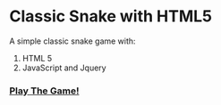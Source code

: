 # Classic Snake with HTML5

A simple classic snake game with:

1. HTML 5
2. JavaScript and Jquery

### [Play The Game!](http://alirezaomidi.github.io/classic-snake-html5)